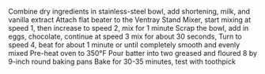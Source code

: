 
Combine dry ingredients in stainless-steel bowl, add shortening, milk, and vanilla extract
Attach flat beater to the Ventray Stand Mixer, start mixing at speed 1, then increase to speed 2, mix for 1  minute
Scrap the bowl, add in eggs, chocolate, continue at speed 3 mix for about 30 seconds,
Turn to speed 4, beat for about 1 minute or until completely smooth and evenly mixed
Pre-heat oven to 350°F
Pour batter into two greased and floured 8 by 9-inch round baking pans
Bake for 30-35 minutes, test with toothpick